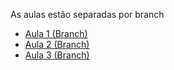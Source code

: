 As aulas estão separadas por branch
- [Aula 1 (Branch)](https://github.com/jp2435/PW-CTII/tree/aula-1)
- [Aula 2 (Branch)](https://github.com/jp2435/PW-CTII/tree/aula-2)
- [Aula 3 (Branch)](https://github.com/jp2435/PW-CTII/tree/aula-3)